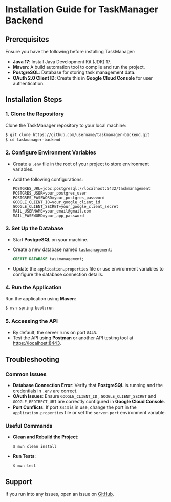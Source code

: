 # Installation Guide for TaskManager Backend

## Prerequisites

Ensure you have the following before installing TaskManager:

- **Java 17**: Install Java Development Kit (JDK) 17.
- **Maven**: A build automation tool to compile and run the project.
- **PostgreSQL**: Database for storing task management data.
- **OAuth 2.0 Client ID**: Create this in **Google Cloud Console** for user authentication.

## Installation Steps

### 1. Clone the Repository
Clone the TaskManager repository to your local machine:

```sh
$ git clone https://github.com/username/taskmanager-backend.git
$ cd taskmanager-backend
```

### 2. Configure Environment Variables

- Create a `.env` file in the root of your project to store environment variables.
- Add the following configurations:

  ```
  POSTGRES_URL=jdbc:postgresql://localhost:5432/taskmanagement
  POSTGRES_USER=your_postgres_user
  POSTGRES_PASSWORD=your_postgres_password
  GOOGLE_CLIENT_ID=your_google_client_id
  GOOGLE_CLIENT_SECRET=your_google_client_secret
  MAIL_USERNAME=your_email@gmail.com
  MAIL_PASSWORD=your_app_password
  ```

### 3. Set Up the Database

- Start **PostgreSQL** on your machine.
- Create a new database named `taskmanagement`:

  ```sql
  CREATE DATABASE taskmanagement;
  ```

- Update the `application.properties` file or use environment variables to configure the database connection details.

### 4. Run the Application

Run the application using **Maven**:

```sh
$ mvn spring-boot:run
```

### 5. Accessing the API

- By default, the server runs on port `8443`.
- Test the API using **Postman** or another API testing tool at [https://localhost:8443](https://localhost:8443).

## Troubleshooting

### Common Issues

- **Database Connection Error**: Verify that **PostgreSQL** is running and the credentials in `.env` are correct.
- **OAuth Issues**: Ensure `GOOGLE_CLIENT_ID` , `GOOGLE_CLIENT_SECRET` and `GOOGLE_REDIRECT_URI` are correctly configured in **Google Cloud Console**.
- **Port Conflicts**: If port `8443` is in use, change the port in the `application.properties` file or set the `server.port` environment variable.

### Useful Commands

- **Clean and Rebuild the Project**:
  ```sh
  $ mvn clean install
  ```
- **Run Tests**:
  ```sh
  $ mvn test
  ```

## Support

If you run into any issues, open an issue on [GitHub](https://github.com/username/taskmanager-backend/issues).

